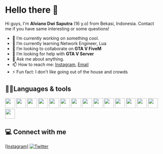 # Hello there 👋

Hi guys, I'm **Alviano Dwi Saputra** (16 y.o) from Bekasi, Indonesia. Contact me if you have same interesting or some questions!
- 🔭 I’m currently working on something cool.
- 🌱 I’m currently learning Network Engineer, Lua
- 👯 I’m looking to collaborate on **GTA V FiveM**
- 🤔 I’m looking for help with **GTA V Server**
- 💬 Ask me about anything.
- 📫 How to reach me: [Instagram](https://instagram.com/nvv.yann), [Email](mailto:alvianodwi9@gmail.com)
- ⚡ Fun fact: I don't like going out of the house and crowds

## 🧑‍💻Languages & tools
<div align="left">
  <img src="https://i.mt.lv/img/mt/v2/logo.svg" width="32" />
  <img src="https://upload.wikimedia.org/wikipedia/commons/6/64/Cisco_logo.svg" width="32" />
  <img src="https://upload.wikimedia.org/wikipedia/commons/d/d5/Virtualbox_logo.png" width="32" />
  <img src="https://cdn.jsdelivr.net/gh/devicons/devicon@develop/icons/visualstudio/visualstudio-plain.svg" width="32" />
  <img src="https://cdn.jsdelivr.net/gh/devicons/devicon@develop/icons/vscode/vscode-original.svg" width="32" />
  <img src="https://cdn.jsdelivr.net/gh/devicons/devicon@develop/icons/mongodb/mongodb-original.svg" width="32" />
  <img src="https://upload.wikimedia.org/wikipedia/commons/d/df/Font_Awesome_5_brands_linux.svg" width="32" />
  <img src="https://upload.wikimedia.org/wikipedia/commons/4/4a/Debian-OpenLogo.svg" width="32" />
  <img src="https://e7.pngegg.com/pngimages/391/189/png-clipart-round-white-and-blue-logo-illustration-mikrotik-routeros-computer-icons-computer-network-others-miscellaneous-blue-thumbnail.png" width="32" />
  <img src="https://upload.wikimedia.org/wikipedia/commons/2/2b/Kali-dragon-icon.svg" width="32" />
  <img src="https://upload.wikimedia.org/wikipedia/commons/3/31/Blogger.svg" width="32" />
  <img src="https://upload.wikimedia.org/wikipedia/commons/c/cf/Lua-Logo.svg" width="32" />
  <img src="https://upload.wikimedia.org/wikipedia/commons/c/c0/TP-LINK_logo.svg" width="32" />
  <img src="https://upload.wikimedia.org/wikipedia/commons/4/48/Windows_Server_2012_logo.svg" width="32" />
  <img src="https://upload.wikimedia.org/wikipedia/commons/8/8f/GNS3_logo.png" width="32" />
</div>

## 💻 Connect with me
[[Instagram]](https://instagram.com/nv.yann)
[![Twitter](https://img.shields.io/twitter/url?style=social)](https://twitter.com/nv.yann)

<!--
**AlvianoDwi/AlvianoDwi** is a ✨ _special_ ✨ repository because its `README.md` (this file) appears on your GitHub profile.

Here are some ideas to get you started:

- 🔭 I’m currently working on ...
- 🌱 I’m currently learning ...
- 👯 I’m looking to collaborate on ...
- 🤔 I’m looking for help with ...
- 💬 Ask me about ...
- 📫 How to reach me: ...
- 😄 Pronouns: ...
- ⚡ Fun fact: ...
-->
